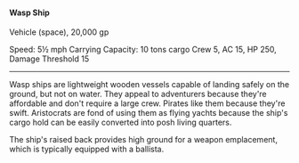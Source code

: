 #### Wasp Ship

Vehicle (space), 20,000 gp

Speed: 5½ mph
Carrying Capacity: 10 tons cargo
Crew 5, AC 15, HP 250, Damage Threshold 15

---

Wasp ships are lightweight wooden vessels capable of landing safely on the ground, but not on water. They appeal to adventurers because they're affordable and don't require a large crew. Pirates like them because they're swift. Aristocrats are fond of using them as flying yachts because the ship's cargo hold can be easily converted into posh living quarters.

The ship's raised back provides high ground for a weapon emplacement, which is typically equipped with a ballista.
